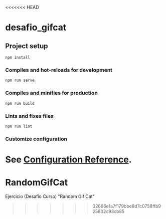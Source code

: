 <<<<<<< HEAD
# desafio_gifcat

## Project setup
```
npm install
```

### Compiles and hot-reloads for development
```
npm run serve
```

### Compiles and minifies for production
```
npm run build
```

### Lints and fixes files
```
npm run lint
```

### Customize configuration
See [Configuration Reference](https://cli.vuejs.org/config/).
=======
# RandomGifCat
Ejercicio (Desafío Curso) "Random Gif Cat"
>>>>>>> 32666e1a7f179bbe8d7c0758ffb925832c93cb85
